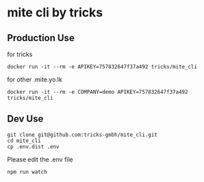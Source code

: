 # mite cli by tricks

## Production Use

for tricks

    docker run -it --rm -e APIKEY=757832647f37a492 tricks/mite_cli

for other <company>.mite.yo.lk

    docker run -it --rm -e COMPANY=demo APIKEY=757832647f37a492 tricks/mite_cli

## Dev Use

    git clone git@github.com:tricks-gmbh/mite_cli.git
    cd mite_cli
    cp .env.dist .env

Please edit the .env file

    npm run watch
